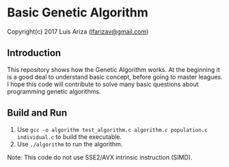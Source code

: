 # Basic Genetic Algorithm

Copyright(c) 2017 Luis Ariza (lfarizav@gmail.com)

## Introduction

This repository shows how the Genetic Algorithm works. At the beginning it is a good deal to understand basic concept, before going to master leagues.
I hope this code will contribute to solve many basic questions about programming genetic algorithms.

## Build and Run

1.  Use `gcc -o algorithm test_algorithm.c algorithm.c population.c individual.c` to build the executable.
2.  Use `./algorithm` to run the algorithm.

Note: This code do not use SSE2/AVX intrinsic instruction (SIMD).
